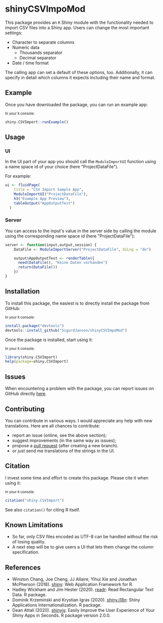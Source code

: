 # shinyCSVImpoMod

This package provides an `R` Shiny module with the functionality needed to import CSV files into a Shiny app. Users can change the most important settings:

* Character to separate columns
* Numeric data
  * Thousands separator
  * Decimal separator
* Date / time format

The calling app can set a default of these options, too. Additionally, it can specify in detail which columns it expects including their name and format.



## Example

Once you have downloaded the package, you can run an example app:

<sub>In your `R` console:</sub>
```R
shiny.CSVImport::runExample()
```


## Usage


### UI

In the UI part of your app you should call the `ModuleImportUI` function using a name space id of your choice (here "ProjectDataFile").

For example:
```R
ui <- fluidPage(
    title = "CSV Import Sample App",
    ModuleImportUI("ProjectDataFile"),
    h3("Example App Preview"),
    tableOutput("AppOutputTest")
  )
```



### Server

You can access to the input's value in the server side by calling the module using the corresponding name space id (here "ProjectDataFile"):

```R
server <- function(input,output,session) {
    DataFile <- ModuleImportServer("ProjectDataFile", UiLng = "de")

    output$AppOutputTest <- renderTable({
      need(DataFile(), "Keine Daten vorhanden")
      return(DataFile())
    })
}
```



## Installation

To install this package, the easiest is to directly install the package from GitHub:

<sub>In your `R` console:</sub>
```R
install.package("devtools")
devtools::install_github("SigurdJanson/shinyCSVImpoMod")
```

Once the package is installed, start using it:

<sub>In your `R` console:</sub>
```R
library(shiny.CSVImport)
help(package=shiny.CSVImport)
```



## Issues
When encountering a problem with the package, you can report issues on GitHub directly [here](https://github.com/SigurdJanson/shinyCSVImpoMod/issues).



## Contributing
You can contribute in various ways. I would appreciate any help with new translations. Here are all chances to contribute:

* report an issue (online, see the above section);
* suggest improvements (in the same way as issues);
* propose a [pull request](https://help.github.com/articles/about-pull-requests/) (after creating a new branch).
* or just send me translations of the strings in the UI.



## Citation
I invest some time and effort to create this package. Please cite it when using it:

<sub>In your `R` console:</sub>
```R
citation("shiny.CSVImport")
```
See also `citation()` for citing R itself.



## Known Limitations

* So far, only CSV files encoded as UTF-8 can be handled without the risk of losing quality.
* A next step will be to give users a UI that lets them change the column specification.



## References

* Winston Chang, Joe Cheng, JJ Allaire, Yihui Xie and Jonathan McPherson (2018). [shiny](https://CRAN.R-project.org/package=shiny): Web Application Framework for R.
* Hadley Wickham and Jim Hester (2020). [readr](https://CRAN.R-project.org/package=readr): Read Rectangular Text Data. R package.
* Dominik Krzeminski and Krystian Igras (2020). [shiny.i18n](https://github.com/Appsilon/shiny.i18n): Shiny Applications Internationalization. R package.
* Dean Attali (2020). [shinyjs](https://CRAN.R-project.org/package=shinyjs): Easily Improve the User Experience of Your Shiny Apps in Seconds. R package version 2.0.0.


